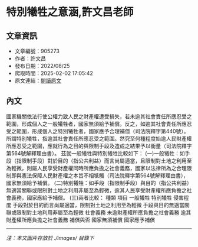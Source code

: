 # 特別犧牲之意涵,許文昌老師

## 文章資訊
- 文章編號：905273
- 作者：許文昌
- 發布日期：2022/08/25
- 爬取時間：2025-02-02 17:05:42
- 原文連結：[閱讀原文](https://real-estate.get.com.tw/Columns/detail.aspx?no=905273)

## 內文
國家機關依法行使公權力致人民之財產權遭受損失，若未逾其社會責任所應忍受之範圍，形成個人之一般犧牲者，國家無須給予補償。反之，如逾其社會責任所應忍受之範圍，形成個人之特別犧牲者，國家應予合理補償（司法院釋字第440號）。
所謂特別犧牲，指逾其社會責任所應忍受之範圍。然究至何種程度始逾人民財產權所應忍受之範圍，應就行為之目的與限制手段及造成之結果予以衡量（司法院釋字第564號解釋理由書）。
茲就一般犧牲與特別犧牲比較如下：
(一)一般犧牲：如手段（指限制手段）對於目的（指公共利益）而言尚屬適當，且限制對土地之利用至為輕微，則屬人民享受財產權同時所應負擔之社會義務，國家以法律所為之合理限制即與憲法保障人民財產權之本旨不相牴觸（司法院釋字第564號解釋理由書），國家無須給予補償。
(二)特別犧牲：如手段（指限制手段）與目的（指公共利益）無適當關聯或限制對土地之利用非屬至為輕微，逾其人民享受財產權所應負擔之社會義務，國家應給予補償。
(三)兩者比較：
種類
項目
一般犧牲
特別犧牲
侵害程度
手段對於目的而言尚屬適當，限制對土地之利用至為輕微
手段與目的無適當關聯或限制對土地利用非屬至為輕微
社會義務
未逾財產權所應負擔之社會義務
逾其財產權所應負擔之社會義務
補償與否
國家無須補償
國家應予補償

---
*注：本文圖片存放於 ./images/ 目錄下*
